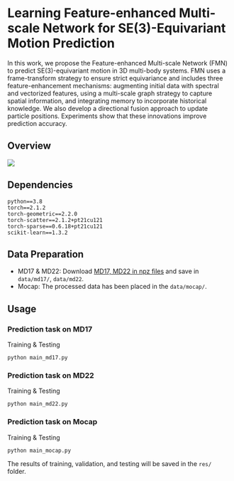 # Learning Feature-enhanced Multi-scale Network for SE(3)-Equivariant Motion Prediction


In this work, we propose the Feature-enhanced Multi-scale Network (FMN) to predict SE(3)-equivariant motion in 3D multi-body systems. FMN uses a frame-transform strategy to ensure strict equivariance and includes three feature-enhancement mechanisms: augmenting initial data with spectral and vectorized features, using a multi-scale graph strategy to capture spatial information, and integrating memory to incorporate historical knowledge. We also develop a directional fusion approach to update particle positions. Experiments show that these innovations improve prediction accuracy.


## Overview

<img src='images/pipeline.png'> 


## Dependencies
```
python==3.8
torch==2.1.2
torch-geometric==2.2.0
torch-scatter==2.1.2+pt21cu121
torch-sparse==0.6.18+pt21cu121
scikit-learn==1.3.2
```

## Data Preparation

+ MD17 & MD22: Download [MD17, MD22 in npz files](http://quantum-machine.org/datasets/) and save in `data/md17/`, `data/md22`.
+ Mocap: The processed data has been placed in the `data/mocap/`.

## Usage

### Prediction task on MD17
Training & Testing
```
python main_md17.py 
```


### Prediction task on MD22
Training & Testing
```
python main_md22.py 
```


### Prediction task on Mocap
Training & Testing
```
python main_mocap.py 
```
The results of training, validation, and testing will be saved in the `res/` folder.
